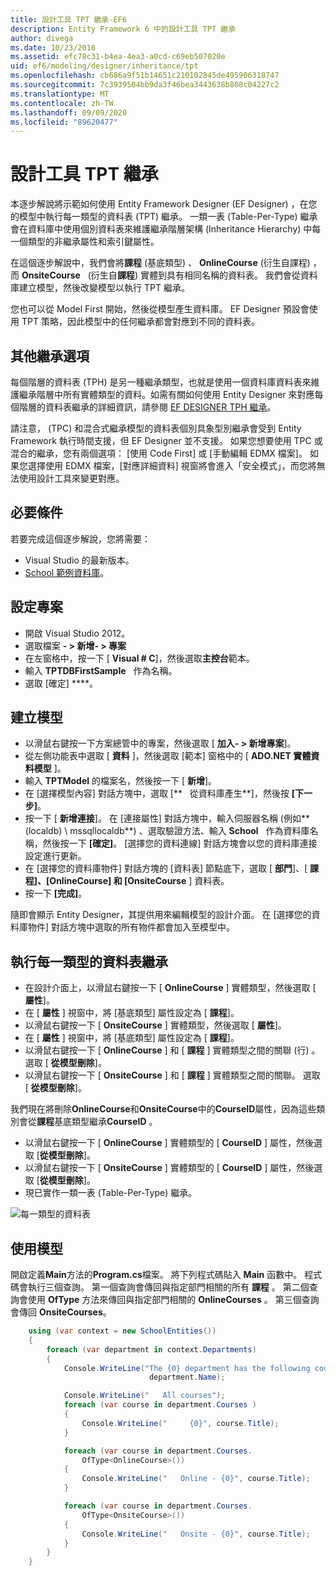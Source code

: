 ```yaml
---
title: 設計工具 TPT 繼承-EF6
description: Entity Framework 6 中的設計工具 TPT 繼承
author: divega
ms.date: 10/23/2016
ms.assetid: efc78c31-b4ea-4ea3-a0cd-c69eb507020e
uid: ef6/modeling/designer/inheritance/tpt
ms.openlocfilehash: cb686a9f51b14651c210102845de495906318747
ms.sourcegitcommit: 7c3939504bb9da3f46bea3443638b808c04227c2
ms.translationtype: MT
ms.contentlocale: zh-TW
ms.lasthandoff: 09/09/2020
ms.locfileid: "89620477"
---
```

# <a name="designer-tpt-inheritance"></a>設計工具 TPT 繼承
本逐步解說將示範如何使用 Entity Framework Designer (EF Designer) ，在您的模型中執行每一類型的資料表 (TPT) 繼承。 一類一表 (Table-Per-Type) 繼承會在資料庫中使用個別資料表來維護繼承階層架構 (Inheritance Hierarchy) 中每一個類型的非繼承屬性和索引鍵屬性。

在這個逐步解說中，我們會將**課程** (基底類型) 、 **OnlineCourse** (衍生自課程) ，而 **OnsiteCourse**   (衍生自**課程**) 實體到具有相同名稱的資料表。 我們會從資料庫建立模型，然後改變模型以執行 TPT 繼承。

您也可以從 Model First 開始，然後從模型產生資料庫。 EF Designer 預設會使用 TPT 策略，因此模型中的任何繼承都會對應到不同的資料表。

## <a name="other-inheritance-options"></a>其他繼承選項

每個階層的資料表 (TPH) 是另一種繼承類型，也就是使用一個資料庫資料表來維護繼承階層中所有實體類型的資料。如需有關如何使用 Entity Designer 來對應每個階層的資料表繼承的詳細資訊，請參閱 [EF DESIGNER TPH 繼承](xref:ef6/modeling/designer/inheritance/tph)。 

請注意， (TPC) 和混合式繼承模型的資料表個別具象型別繼承會受到 Entity Framework 執行時間支援，但 EF Designer 並不支援。 如果您想要使用 TPC 或混合的繼承，您有兩個選項： [使用 Code First] 或 [手動編輯 EDMX 檔案]。 如果您選擇使用 EDMX 檔案，[對應詳細資料] 視窗將會進入「安全模式」，而您將無法使用設計工具來變更對應。

## <a name="prerequisites"></a>必要條件

若要完成這個逐步解說，您將需要：

- Visual Studio 的最新版本。
- [School 範例資料庫](xref:ef6/resources/school-database)。

## <a name="set-up-the-project"></a>設定專案

-   開啟 Visual Studio 2012。
-   選取檔案 **- &gt; 新增- &gt; 專案**
-   在左窗格中，按一下 [ **Visual \# C**]，然後選取**主控台**範本。
-   輸入 **TPTDBFirstSample**   作為名稱。
-   選取 [確定] ****。

## <a name="create-a-model"></a>建立模型

-   以滑鼠右鍵按一下方案總管中的專案，然後選取 [ **加入- &gt; 新增專案**]。
-   從左側功能表中選取 [ **資料** ]，然後選取 [範本] 窗格中的 [ **ADO.NET 實體資料模型** ]。
-   輸入 **TPTModel** 的檔案名，然後按一下 [ **新增**]。
-   在 [選擇模型內容] 對話方塊中，選取 [**   從資料庫產生**]，然後按 **[下一步]**。
-   按一下 [ **新增連接**]。
    在 [連接屬性] 對話方塊中，輸入伺服器名稱 (例如** (localdb) \\ mssqllocaldb**) 、選取驗證方法、輸入 **School**   作為資料庫名稱，然後按一下 **[確定]**。
    [選擇您的資料連線] 對話方塊會以您的資料庫連接設定進行更新。
-   在 [選擇您的資料庫物件] 對話方塊的 [資料表] 節點底下，選取 [ **部門**]、[ **課程]、[OnlineCourse] 和 [OnsiteCourse** ] 資料表。
-   按一下 **[完成]**。

隨即會顯示 Entity Designer，其提供用來編輯模型的設計介面。 在 [選擇您的資料庫物件] 對話方塊中選取的所有物件都會加入至模型中。

## <a name="implement-table-per-type-inheritance"></a>執行每一類型的資料表繼承

-   在設計介面上，以滑鼠右鍵按一下 [ **OnlineCourse** ] 實體類型，然後選取 [ **屬性**]。
-   在 [ **屬性** ] 視窗中，將 [基底類型] 屬性設定為 [ **課程**]。
-   以滑鼠右鍵按一下 [ **OnsiteCourse** ] 實體類型，然後選取 [ **屬性**]。
-   在 [ **屬性** ] 視窗中，將 [基底類型] 屬性設定為 [ **課程**]。
-   以滑鼠右鍵按一下 [ **OnlineCourse** ] 和 [ **課程** ] 實體類型之間的關聯 (行) 。
    選取 [ **從模型刪除**]。
-   以滑鼠右鍵按一下 [ **OnsiteCourse** ] 和 [ **課程** ] 實體類型之間的關聯。
    選取 [ **從模型刪除**]。

我們現在將刪除**OnlineCourse**和**OnsiteCourse**中的**CourseID**屬性，因為這些類別會從**課程**基底類型繼承**CourseID** 。

-   以滑鼠右鍵按一下 [ **OnlineCourse** ] 實體類型的 [ **CourseID** ] 屬性，然後選取 [**從模型刪除**]。
-   以滑鼠右鍵按一下 [ **OnsiteCourse** ] 實體類型的 [ **CourseID** ] 屬性，然後選取 [**從模型刪除**]。
-   現已實作一類一表 (Table-Per-Type) 繼承。

![每一類型的資料表](~/ef6/media/tpt.png)

## <a name="use-the-model"></a>使用模型

開啟定義**Main**方法的**Program.cs**檔案。 將下列程式碼貼入 **Main** 函數中。 程式碼會執行三個查詢。 第一個查詢會傳回與指定部門相關的所有 **課程** 。 第二個查詢會使用 **OfType** 方法來傳回與指定部門相關的 **OnlineCourses** 。 第三個查詢會傳回 **OnsiteCourses**。

``` csharp
    using (var context = new SchoolEntities())
    {
        foreach (var department in context.Departments)
        {
            Console.WriteLine("The {0} department has the following courses:",
                               department.Name);

            Console.WriteLine("   All courses");
            foreach (var course in department.Courses )
            {
                Console.WriteLine("     {0}", course.Title);
            }

            foreach (var course in department.Courses.
                OfType<OnlineCourse>())
            {
                Console.WriteLine("   Online - {0}", course.Title);
            }

            foreach (var course in department.Courses.
                OfType<OnsiteCourse>())
            {
                Console.WriteLine("   Onsite - {0}", course.Title);
            }
        }
    }
```
